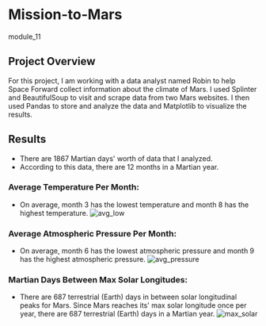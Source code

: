 # Mission-to-Mars
module_11

## Project Overview

For this project, I am working with a data analyst named Robin to help Space Forward collect information about the climate of Mars.  I used Splinter and BeautifulSoup to visit and scrape data from two Mars websites.  I then used Pandas to store and analyze the data and Matplotlib to visualize the results.   

## Results
* There are 1867 Martian days' worth of data that I analyzed.  
* According to this data, there are 12 months in a Martian year.
 




### Average Temperature Per Month:
* On average, month 3 has the lowest temperature and month 8 has the highest temperature. 
![avg_low](https://user-images.githubusercontent.com/115426070/211402911-38c2190e-aac5-4ba2-850d-0e9b807a0857.png)






### Average Atmospheric Pressure Per Month:
* On average, month 6 has the lowest atmospheric pressure and month 9 has the highest atmospheric pressure.
![avg_pressure](https://user-images.githubusercontent.com/115426070/211402945-9f3c449a-0673-4b01-87a0-fa791ac020a8.png)






  


### Martian Days Between Max Solar Longitudes: 
* There are 687 terrestrial (Earth) days in between solar longitudinal peaks for Mars.  Since Mars reaches its' max solar longitude once per year, there are 687 terrestrial (Earth) days in a Martian year. 
![max_solar](https://user-images.githubusercontent.com/115426070/211402975-1f6cb7c6-641e-4d5b-8a06-439524eb1ca1.png)





